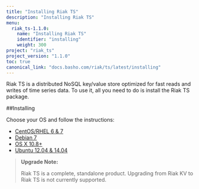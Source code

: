 ```yaml
---
title: "Installing Riak TS"
description: "Installing Riak TS"
menu:
  riak_ts-1.1.0:
    name: "Installing Riak TS"
    identifier: "installing"
    weight: 300
project: "riak_ts"
project_version: "1.1.0"
toc: true
canonical_link: "docs.basho.com/riak/ts/latest/installing"
---
```


[AAE]: http://docs.basho.com/riak/2.1.3/theory/concepts/aae/
[Centos]: http://docs.basho.com/riakts/1.1.0/installing/rhel-centos
[Debian]: http://docs.basho.com/riakts/1.1.0/installing/debian-ubuntu
[OSX]: http://docs.basho.com/riakts/1.1.0/installing/mac-osx
[Ubuntu]: http://docs.basho.com/riakts/1.1.0/installing/debian-ubuntu


Riak TS is a distributed NoSQL key/value store optimized for fast reads and writes of time series data. To use it, all you need to do is install the Riak TS package.
 

##Installing

Choose your OS and follow the instructions:

* [CentOS/RHEL 6 & 7][Centos]
* [Debian 7][Debian]
* [OS X 10.8+][OSX]
* [Ubuntu 12.04 & 14.04][Ubuntu]


>**Upgrade Note:** 
>
>Riak TS is a complete, standalone product. Upgrading from Riak KV to Riak TS is not currently supported.

